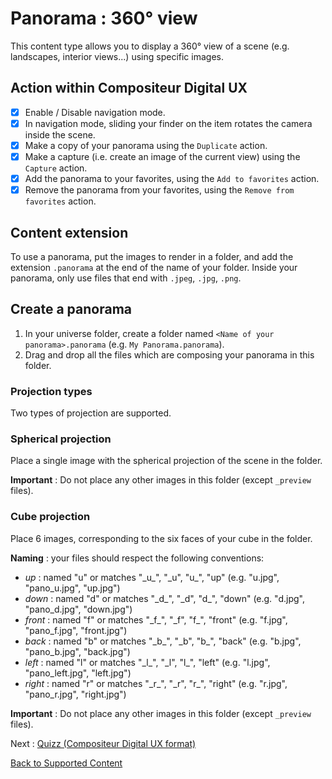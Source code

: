 # Panorama : 360° view

This content type allows you to display a 360° view of a scene (e.g. landscapes, interior views...) using specific images.

## Action within Compositeur Digital UX

- [X] Enable / Disable navigation mode.
- [X] In navigation mode, sliding your finder on the item rotates the camera inside the scene.
- [X] Make a copy of your panorama using the `Duplicate` action.
- [X] Make a capture (i.e. create an image of the current view) using the `Capture` action.
- [X] Add the panorama to your favorites, using the `Add to favorites` action.
- [X] Remove the panorama from your favorites, using the `Remove from favorites` action.

## Content extension

To use a panorama, put the images to render in a folder, and add the extension `.panorama` at the end of the name of your folder.
Inside your panorama, only use files that end with `.jpeg`, `.jpg`, `.png`.

## Create a panorama

1. In your universe folder, create a folder named `<Name of your panorama>.panorama` (e.g. `My Panorama.panorama`).
2. Drag and drop all the files which are composing your panorama in this folder.

### Projection types

Two types of projection are supported.

### Spherical projection

Place a single image with the spherical projection of the scene in the folder. 

**Important** : Do not place any other images in this folder (except `_preview` files).

### Cube projection

Place 6 images, corresponding to the six faces of your cube in the folder.

**Naming** : your files should respect the following conventions:
   * *up* : named "u" or matches "\_u\_", "\_u", "u\_", "up" (e.g. "u.jpg", "pano_u.jpg", "up.jpg")
   * *down* : named "d" or matches "\_d\_", "\_d", "d\_", "down" (e.g. "d.jpg", "pano_d.jpg", "down.jpg")
   * *front* : named "f" or matches "\_f\_", "\_f", "f\_", "front" (e.g. "f.jpg", "pano_f.jpg", "front.jpg")
   * *back* : named "b" or matches "\_b\_", "\_b", "b\_", "back" (e.g. "b.jpg", "pano_b.jpg", "back.jpg")
   * *left* : named "l" or matches "\_l\_", "\_l", "l\_", "left" (e.g. "l.jpg", "pano_left.jpg", "left.jpg")
   * *right* : named "r" or matches "\_r\_", "\_r", "r\_", "right" (e.g. "r.jpg", "pano_r.jpg", "right.jpg")

**Important** : Do not place any other images in this folder (except `_preview` files).

Next : [Quizz (Compositeur Digital UX format)](quiz.md)

[Back to Supported Content](index.md)

